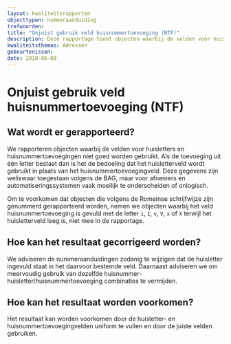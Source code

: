 ```yaml
---
layout: kwaliteitsrapporten
objecttypen: nummeraanduiding
trefwoorden:
title: "Onjuist gebruik veld huisnummertoevoeging (NTF)"
description: Deze rapportage toont objecten waarbij de velden voor huisletters en huisnummertoevoegingen niet goed worden gebruikt.
kwaliteitsthemas: Adressen
gebeurtenissen:
date: 2018-06-08
---
```


# Onjuist gebruik veld huisnummertoevoeging (NTF)

## Wat wordt er gerapporteerd?

We rapporteren objecten waarbij de velden voor huisletters en huisnummertoevoegingen niet goed worden gebruikt. Als de toevoeging uit één letter bestaat dan is het de bedoeling dat het huisletterveld wordt gebruikt in plaats van het huisnummertoevoegingveld. Deze gegevens zijn weliswaar toegestaan volgens de BAG, maar voor afnemers en automatiseringssystemen vaak moeilijk te onderscheiden of onlogisch.

Om te voorkomen dat objecten die volgens de Romeinse schrijfwijze zijn genummerd gerapporteerd worden, nemen we objecten waarbij het veld huisnummertoevoeging is gevuld met de letter `i`, `I`, `v`, `V`, `x` of `X` terwijl het huisletterveld leeg is, niet mee in de rapportage.

## Hoe kan het resultaat gecorrigeerd worden?

We adviseren de nummeraanduidingen zodanig te wijzigen dat de huisletter ingevuld staat in het daarvoor bestemde veld. Daarnaast adviseren we om meervoudig gebruik van dezelfde huisnummer- huisletter/huisnummertoevoeging combinaties te vermijden.

## Hoe kan het resultaat worden voorkomen?

Het resultaat kan worden voorkomen door de huisletter- en huisnummertoevoegingvelden uniform te vullen en door de juiste velden gebruiken.
